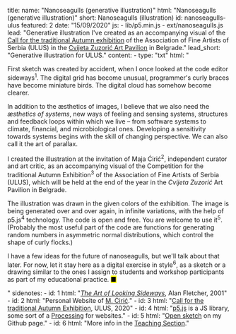 title: 
    name: "Nanoseagulls (generative illustration)"
    html: "Nanoseagulls (generative illustration)"
    short: Nanoseagulls (illustration)
id: nanoseagulls-ulus
featured: 2
date: "15/09/2020"
js: 
    - lib/p5.min.js
    - ext/nanoseagulls.js
lead: "Generative illustration I've created as an accompanying visual of the <a href='https://ulus.rs/blog/konkurs-za-jesenju-izlozbu-2020/' target='blank'>Call for the traditional Autumn exhibition</a> of the Association of Fine Artists of Serbia (ULUS) in the <a href='https://en.wikipedia.org/wiki/Cvijeta_Zuzori%C4%87_Art_Pavilion' target='_blank'>Cvijeta Zuzorić Art Pavilion</a> in Belgrade."
lead_short: "Generative illustration for ULUS."
content:
    - type: "txt"
      html: "<p>First sketch was created by accident, when I once looked at the code editor sideways<sup id='s1'>1</sup>. The digital grid has become unusual, programmer's curly braces have become miniature birds. The digital cloud has somehow become clearer.</p>
      <p>In addition to the æsthetics of images, I believe that we also need the <em>æsthetics of systems</em>, new ways of feeling and sensing systems, structures and feedback loops within which we live – from software systems to climate, financial, and microbiological ones. Developing a sensitivity towards systems begins with the skill of changing perspective. We can also call it the art of parallax.</p>
      <p>I created the illustration at the invitation of Maja Ćirić<sup id='s2'>2</sup>, independent curator and art critic, as an accompanying visual of the Competition for the traditional Autumn Exhibition<sup id='s3'>3</sup> of the Association of Fine Artists of Serbia (ULUS), which will be held at the end of the year in the <em>Cvijeta Zuzorić</em> Art Pavilion in Belgrade.</p> 
      <p>The illustration was drawn in the given colors of the exhibition. The image is being generated over and over again, in infinite variations, with the help of p5.js<sup id='s4'>4</sup> technology. The code is open and free. You are welcome to use it<sup id='s5'>5</sup>. (Probably the most useful part of the code are functions for generating random numbers in asymmetric normal distributions, which control the shape of curly flocks.)</p> 
      <p>I have a few ideas for the future of nanoseagulls, but we'll talk about that later. For now, let it stay here as a digital exercise in style<sup id='s6'>6</sup>, as a sketch or a drawing similar to the ones I assign to students and workshop participants as part of my educational practice. <mark>&#9632;</mark></p>"
sidenotes:
    - id: 1
      html: "<a href='https://www.phaidon.com/agenda/design/video/2010/june/03/alan-fletcher-the-art-of-looking-sideways/' target='_blank'><em>The Art of Looking Sideways</em></a>,  Alan Fletcher, 2001"
    - id: 2
      html: "Personal Website of <a href='https://www.majaciric.com/' target='_blank'>M. Ćirić</a>."
    - id: 3
      html: "<a href='https://ulus.rs/blog/konkurs-za-jesenju-izlozbu-2020/' target='_blank'>Call for the traditional Autumn Exhibition</a>, ULUS, 2020"
    - id: 4
      html: "<a href='https://p5js.org/' target='_blank'>p5.js</a> is a JS library, some sort of a <a href='https://processing.org/' target='_blank'>Processing</a> for websites."
    - id: 5
      html: "<a href='https://github.com/parthenocissus/nanoseagulls-ulus-2020' target='_blank'>Open sketch</a> on my Github page."
    - id: 6
      html: "More info in the <a href='/work/teaching' target='_blank'>Teaching Section</a>."